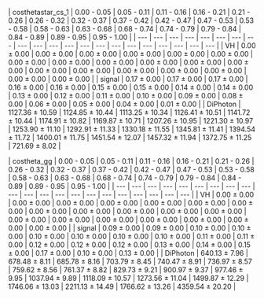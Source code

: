 | costhetastar_cs_1 | 0.00 - 0.05 | 0.05 - 0.11 | 0.11 - 0.16 | 0.16 - 0.21 | 0.21 - 0.26 | 0.26 - 0.32 | 0.32 - 0.37 | 0.37 - 0.42 | 0.42 - 0.47 | 0.47 - 0.53 | 0.53 - 0.58 | 0.58 - 0.63 | 0.63 - 0.68 | 0.68 - 0.74 | 0.74 - 0.79 | 0.79 - 0.84 | 0.84 - 0.89 | 0.89 - 0.95 | 0.95 - 1.00 |
| --- | --- | --- | --- | --- | --- | --- | --- | --- | --- | --- | --- | --- | --- | --- | --- | --- | --- | --- | --- | --- |
| VH | 0.00 $\pm$ 0.00 | 0.00 $\pm$ 0.00 | 0.00 $\pm$ 0.00 | 0.00 $\pm$ 0.00 | 0.00 $\pm$ 0.00 | 0.00 $\pm$ 0.00 | 0.00 $\pm$ 0.00 | 0.00 $\pm$ 0.00 | 0.00 $\pm$ 0.00 | 0.00 $\pm$ 0.00 | 0.00 $\pm$ 0.00 | 0.00 $\pm$ 0.00 | 0.00 $\pm$ 0.00 | 0.00 $\pm$ 0.00 | 0.00 $\pm$ 0.00 | 0.00 $\pm$ 0.00 | 0.00 $\pm$ 0.00 | 0.00 $\pm$ 0.00 | 0.00 $\pm$ 0.00 |
| signal | 0.17 $\pm$ 0.00 | 0.17 $\pm$ 0.00 | 0.17 $\pm$ 0.00 | 0.16 $\pm$ 0.00 | 0.16 $\pm$ 0.00 | 0.15 $\pm$ 0.00 | 0.15 $\pm$ 0.00 | 0.14 $\pm$ 0.00 | 0.14 $\pm$ 0.00 | 0.13 $\pm$ 0.00 | 0.12 $\pm$ 0.00 | 0.11 $\pm$ 0.00 | 0.10 $\pm$ 0.00 | 0.09 $\pm$ 0.00 | 0.08 $\pm$ 0.00 | 0.06 $\pm$ 0.00 | 0.05 $\pm$ 0.00 | 0.04 $\pm$ 0.00 | 0.01 $\pm$ 0.00 |
| DiPhoton | 1127.36 $\pm$ 10.59 | 1124.85 $\pm$ 10.44 | 1113.25 $\pm$ 10.34 | 1126.41 $\pm$ 10.51 | 1141.72 $\pm$ 10.44 | 1174.91 $\pm$ 10.82 | 1169.87 $\pm$ 10.71 | 1207.26 $\pm$ 10.95 | 1221.30 $\pm$ 10.97 | 1253.90 $\pm$ 11.10 | 1292.91 $\pm$ 11.33 | 1330.18 $\pm$ 11.55 | 1345.81 $\pm$ 11.41 | 1394.54 $\pm$ 11.72 | 1400.01 $\pm$ 11.75 | 1451.54 $\pm$ 12.07 | 1457.32 $\pm$ 11.94 | 1372.75 $\pm$ 11.25 | 721.69 $\pm$ 8.02 |


| costheta_gg | 0.00 - 0.05 | 0.05 - 0.11 | 0.11 - 0.16 | 0.16 - 0.21 | 0.21 - 0.26 | 0.26 - 0.32 | 0.32 - 0.37 | 0.37 - 0.42 | 0.42 - 0.47 | 0.47 - 0.53 | 0.53 - 0.58 | 0.58 - 0.63 | 0.63 - 0.68 | 0.68 - 0.74 | 0.74 - 0.79 | 0.79 - 0.84 | 0.84 - 0.89 | 0.89 - 0.95 | 0.95 - 1.00 |
| --- | --- | --- | --- | --- | --- | --- | --- | --- | --- | --- | --- | --- | --- | --- | --- | --- | --- | --- | --- | --- |
| VH | 0.00 $\pm$ 0.00 | 0.00 $\pm$ 0.00 | 0.00 $\pm$ 0.00 | 0.00 $\pm$ 0.00 | 0.00 $\pm$ 0.00 | 0.00 $\pm$ 0.00 | 0.00 $\pm$ 0.00 | 0.00 $\pm$ 0.00 | 0.00 $\pm$ 0.00 | 0.00 $\pm$ 0.00 | 0.00 $\pm$ 0.00 | 0.00 $\pm$ 0.00 | 0.00 $\pm$ 0.00 | 0.00 $\pm$ 0.00 | 0.00 $\pm$ 0.00 | 0.00 $\pm$ 0.00 | 0.00 $\pm$ 0.00 | 0.00 $\pm$ 0.00 | 0.00 $\pm$ 0.00 |
| signal | 0.09 $\pm$ 0.00 | 0.09 $\pm$ 0.00 | 0.10 $\pm$ 0.00 | 0.10 $\pm$ 0.00 | 0.10 $\pm$ 0.00 | 0.10 $\pm$ 0.00 | 0.10 $\pm$ 0.00 | 0.10 $\pm$ 0.00 | 0.11 $\pm$ 0.00 | 0.11 $\pm$ 0.00 | 0.12 $\pm$ 0.00 | 0.12 $\pm$ 0.00 | 0.12 $\pm$ 0.00 | 0.13 $\pm$ 0.00 | 0.14 $\pm$ 0.00 | 0.15 $\pm$ 0.00 | 0.17 $\pm$ 0.00 | 0.10 $\pm$ 0.00 | 0.13 $\pm$ 0.00 |
| DiPhoton | 640.13 $\pm$ 7.96 | 678.48 $\pm$ 8.11 | 685.78 $\pm$ 8.16 | 703.79 $\pm$ 8.45 | 740.47 $\pm$ 8.91 | 736.97 $\pm$ 8.57 | 759.62 $\pm$ 8.56 | 761.37 $\pm$ 8.82 | 829.73 $\pm$ 9.21 | 900.97 $\pm$ 9.37 | 977.46 $\pm$ 9.95 | 1037.94 $\pm$ 9.89 | 1118.09 $\pm$ 10.57 | 1273.56 $\pm$ 11.04 | 1499.87 $\pm$ 12.29 | 1746.06 $\pm$ 13.03 | 2211.13 $\pm$ 14.49 | 1766.62 $\pm$ 13.26 | 4359.54 $\pm$ 20.20 |


